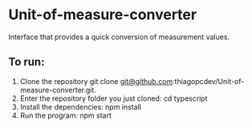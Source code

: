 # Unit-of-measure-converter
Interface that provides a quick conversion of measurement values.

## To run:
1. Clone the repository
  git clone git@github.com:thiagopcdev/Unit-of-measure-converter.git.
2. Enter the repository folder you just cloned:
  cd typescript
3. Install the dependencies:
  npm install
4. Run the program:
  npm start
